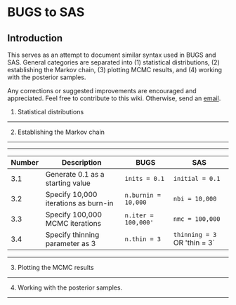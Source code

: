 BUGS to SAS
========================================================

Introduction
-------------------------
This serves as an attempt to document similar syntax used in BUGS and SAS. General categories are separated into (1) statistical distributions, (2) establishing the Markov chain, (3) plotting MCMC results, and (4) working with the posterior samples.


Any corrections or suggested improvements are encouraged and appreciated. Feel free to contribute to this wiki. Otherwise, send an [email](mailto:russellm@umn.edu). 

1. Statistical distributions
-------------------------

2. Establishing the Markov chain
-------------------------

------

Number | Description | BUGS |SAS
------------- | ------------- | ------------- | -------------
3.1 |Generate 0.1 as a starting value       |`inits = 0.1`         |`initial = 0.1`
3.2 |Specify 10,000 iterations as burn-in   |`n.burnin = 10,000`   |`nbi = 10,000`
3.3 |Specify 100,000 MCMC iterations        |`n.iter = 100,000'`   |`nmc = 100,000 `
3.4 |Specify thinning parameter as 3        |`n.thin = 3`          |`thinning = 3` OR 'thin = 3`
------


3. Plotting the MCMC results
-------------------------

4. Working with the posterior samples.
-------------------------
